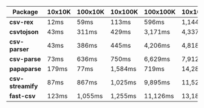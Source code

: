 | Package | 10x10K | 100x10K | 10x100K | 100x100K | 10x1000K 
|---------|---|---|---|---|---
| **csv-rex** | 12ms | 59ms | 113ms | 596ms | 1,144ms 
| **csvtojson** | 43ms | 311ms | 429ms | 3,171ms | 4,337ms 
| **csv-parser** | 43ms | 386ms | 445ms | 4,206ms | 4,818ms 
| **csv-parse** | 73ms | 636ms | 750ms | 6,629ms | 7,912ms 
| **papaparse** | 179ms | 77ms | 1,584ms | 719ms | 14,285ms 
| **csv-streamify** | 87ms | 867ms | 1,025ms | 9,895ms | 11,524ms 
| **fast-csv** | 123ms | 1,055ms | 1,255ms | 11,126ms | 13,184ms 
